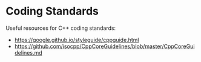 # Coding Standards

Useful resources for C++ coding standards:
- https://google.github.io/styleguide/cppguide.html
- https://github.com/isocpp/CppCoreGuidelines/blob/master/CppCoreGuidelines.md
